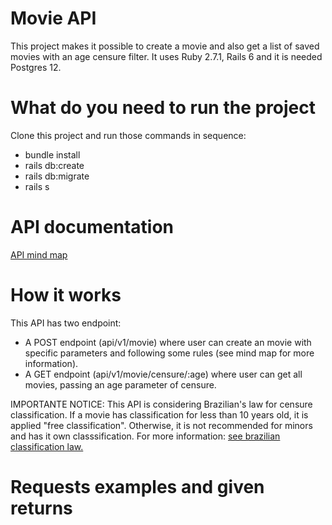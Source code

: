 # Movie API

This project makes it possible to create a movie and also get a list of saved movies with an age censure filter.
It uses Ruby 2.7.1, Rails 6 and it is needed Postgres 12.

# What do you need to run the project

Clone this project and run those commands in sequence:

* bundle install
* rails db:create
* rails db:migrate
* rails s

# API documentation

[API mind map](http://www.xmind.net/m/yDVCCf)

# How it works

This API has two endpoint: 
* A POST endpoint (api/v1/movie) where user can create an movie with specific parameters and following some rules (see mind map for more information). 
* A GET endpoint (api/v1/movie/censure/:age) where user can get all movies, passing an age parameter of censure.

IMPORTANTE NOTICE: This API is considering Brazilian's law for censure classification. If a movie has classification for less than 10 years old, it is applied "free classification". Otherwise, it is not recommended for minors and has it own classsification. For more information: [see brazilian classification law.](https://www.justica.gov.br/seus-direitos/classificacao/cartilh_informacaoliberdadeescolha.pdf)


# Requests examples and given returns



